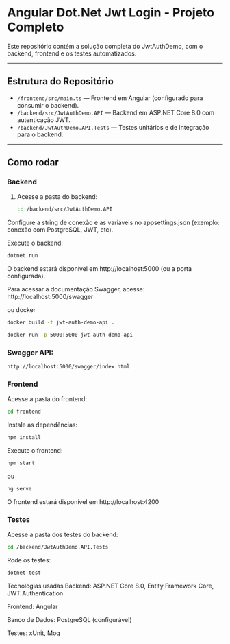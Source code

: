 # Angular Dot.Net Jwt Login - Projeto Completo

Este repositório contém a solução completa do JwtAuthDemo, com o backend, frontend e os testes automatizados.

---

## Estrutura do Repositório

- `/frontend/src/main.ts` — Frontend em Angular (configurado para consumir o backend).
- `/backend/src/JwtAuthDemo.API` — Backend em ASP.NET Core 8.0 com autenticação JWT.
- `/backend/JwtAuthDemo.API.Tests` — Testes unitários e de integração para o backend.

---

## Como rodar

### Backend

1. Acesse a pasta do backend:

   ```bash
   cd /backend/src/JwtAuthDemo.API
    ```
Configure a string de conexão e as variáveis no appsettings.json (exemplo: conexão com PostgreSQL, JWT, etc).

Execute o backend:

```bash
dotnet run
```
O backend estará disponível em http://localhost:5000 (ou a porta configurada).

Para acessar a documentação Swagger, acesse: http://localhost:5000/swagger

ou docker
   ```bash
   docker build -t jwt-auth-demo-api .
   ```
   ```bash
   docker run -p 5000:5000 jwt-auth-demo-api
   ```
### Swagger API:
   ```bash
   http://localhost:5000/swagger/index.html
   ```

### Frontend
Acesse a pasta do frontend:

   ```bash
   cd frontend
   ```

Instale as dependências:
   ```bash
   npm install
   ```

Execute o frontend:
   ```bash
   npm start
   ```
ou
   ```bash
   ng serve
   ```

O frontend estará disponível em http://localhost:4200

### Testes
Acesse a pasta dos testes do backend:

   ```bash
   cd /backend/JwtAuthDemo.API.Tests
   ```

Rode os testes:
   ```bash
   dotnet test
   ```

Tecnologias usadas
Backend: ASP.NET Core 8.0, Entity Framework Core, JWT Authentication

Frontend: Angular

Banco de Dados: PostgreSQL (configurável)

Testes: xUnit, Moq


